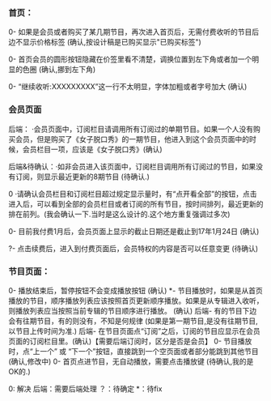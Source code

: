 ### 首页：

0- 如果是会员或者购买了某几期节目，再次进入首页后，无需付费收听的节目后边不显示价格标签 (确认,按设计稿是已购买显示"已购买标签")

0- 首页会员的圆形按钮隐藏在价签里看不清楚，调换位置到左下角或者加一个明显的色圈 (确认,挪到左下角)

0- “继续收听:XXXXXXXXX”这一行不太明显，字体加粗或者字号加大 (确认)



### 会员页面

后端： ·会员页面中，订阅栏目请调用所有订阅过的单期节目。如果一个人没有购买会员，但是购买了《女子脱口秀》的一期节目，他进入到这个会员页面中的时候，会员栏目一项，应该是《女子脱口秀》(确认)

后端&待确认：·如非会员进入该页面中，订阅栏目调用所有订阅过的节目，如果没有订阅，则显示最近更新的8期节目 (待确认.)

0 ·请确认会员栏目和订阅栏目超过规定显示量时，有“点开看全部”的按钮，点击进入后，可以看到全部的会员栏目或者订阅的所有节目，按时间排列，最近更新的排在前列。(我会确认一下.当时是这么设计的.这个地方重复强调过多次)

0- 目前我付费1月后，会员页面上显示的截止日期还是截止到17年1月24日 (确认)

?- 点击续费后，进入到付费页面后，会员特权的内容是否可以任意变更 (待确认)

### 节目页面：

0- 播放结束后，暂停按钮不会变成播放按钮 (确认)
*- 节目播放时，如果是从首页播放的节目，顺序播放列表应该按照首页更新顺序播放。如果是从专辑进入收听，则播放列表应当按照当前专辑的节目顺序进行播放。 (确认)
后端- 有的节目下边会有往期节目，有的则没有，不知是何规律 (如果是第一期节目,是没有往期节目,以节目上传时间为准.)
后端- 在节目页面点“订阅”之后，订阅的节目应显示在会员页面的订阅栏目里。(确认)【需要后端订阅时，区分是否是会员】
0- 节目播放时，点“上一个” 或 “下一个”按钮，直接跳到一个空页面或者部分能跳到其他节目 (确认,修改中)
0- 首页点进节目，无自动播放，需要点击播放键 (待确认,我的是OK的.)

0: 解决 
后端：需要后端处理
？：待确定
*：待fix
